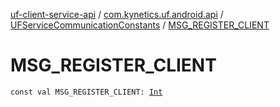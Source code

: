 [uf-client-service-api](../../index.md) / [com.kynetics.uf.android.api](../index.md) / [UFServiceCommunicationConstants](index.md) / [MSG_REGISTER_CLIENT](./-m-s-g_-r-e-g-i-s-t-e-r_-c-l-i-e-n-t.md)

# MSG_REGISTER_CLIENT

`const val MSG_REGISTER_CLIENT: `[`Int`](https://kotlinlang.org/api/latest/jvm/stdlib/kotlin/-int/index.html)